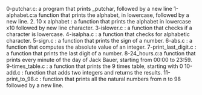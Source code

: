 0-putchar.c: a program that prints _putchar, followed by a new line
1-alphabet.c:a function that prints the alphabet, in lowercase, followed by a new line.
2. 10 x alphabet : a function that prints the alphabet in lowercase x10 followed by new line character.
3-islower.c : a function that checks if a character is lowercase.
4-isalpha.c : a function that checks for alphabetic character.
5-sign.c :  a function that prints the sign of a number.
6-abs.c :  a function that computes the absolute value of an integer.
7-print_last_digit.c : a function that prints the last digit of a number.
8-24_hours.c:a function that prints every minute of the day of Jack Bauer, starting from 00:00 to 23:59.
9-times_table.c : a function that prints the 9 times table, starting with 0
10-add.c : function that adds two integers and returns the results.
11-print_to_98.c : function that prints all the natural numbers from n to 98 followed by a new line.
